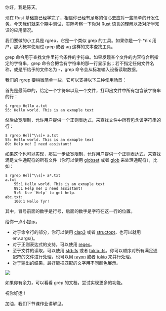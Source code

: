 你好，我是陈天。

现在 Rust 基础篇已经学完了，相信你已经有足够的信心去应对一些简单的开发任务。今天我们就来个期中测试，实际考察一下你对 Rust 语言的理解以及对所学知识的应用情况。

我们要做的小工具是 rgrep，它是一个类似 grep 的工具。如果你是一个 \*nix 用户，那大概率使用过 grep 或者 ag 这样的文本查找工具。

grep 命令用于查找文件里符合条件的字符串。如果发现某个文件的内容符合所指定的字符串，grep 命令会把含有字符串的那一行显示出；若不指定任何文件名称，或是所给予的文件名为 **-**，grep 命令会从标准输入设备读取数据。

我们的 rgrep 要稍微简单一些，它可以支持以下三种使用场景：

首先是最简单的，给定一个字符串以及一个文件，打印出文件中所有包含该字符串的行：

```plain
$ rgrep Hello a.txt
55: Hello world. This is an exmaple text

```

然后放宽限制，允许用户提供一个正则表达式，来查找文件中所有包含该字符串的行：

```plain
$ rgrep Hel[^\\s]+ a.txt
55: Hello world. This is an exmaple text
89: Help me! I need assistant!

```

如果这个也可以实现，那进一步放宽限制，允许用户提供一个正则表达式，来查找满足文件通配符的所有文件（你可以使用 [globset](https://docs.rs/globset/0.4.8/globset/) 或者 [glob](https://docs.rs/glob/0.3.0/glob/) 来处理通配符），比如：

```plain
$ rgrep Hel[^\\s]+ a*.txt
a.txt
    55:1 Hello world. This is an exmaple text
    89:1 Help me! I need assistant!
    5:6  Use `Help` to get help.
abc.txt:
    100:1 Hello Tyr!

```

其中，冒号前面的数字是行号，后面的数字是字符在这一行的位置。

给你一点小提示。

- 对于命令行的部分，你可以使用 [clap3](https://docs.rs/clap/3.0.0-beta.4/clap/index.html) 或者 [structopt](https://docs.rs/structopt/0.3.23/structopt/)，也可以就用 env.args()。
- 对于正则表达式的支持，可以使用 [regex](https://github.com/rust-lang/regex)。
- 至于文件的读取，可以使用 [std::fs](https://doc.rust-lang.org/std/fs/index.html) 或者 [tokio::fs](https://docs.rs/tokio/1.12.0/tokio/fs/index.html)。你可以顺序对所有满足通配符的文件进行处理，也可以用 [rayon](https://docs.rs/rayon/1.5.1/rayon/) 或者 [tokio](https://docs.rs/tokio/1.12.0/tokio/) 来并行处理。
- 对于输出的结果，最好能把匹配的文字用不同颜色展示。

![](https://static001.geekbang.org/resource/image/95/1f/95d87be96953d3655daf9c3yy8b6bf1f.png?wh=2356x1318)

如果你有余力，可以看看 grep 的文档，尝试实现更多的功能。

祝你好运！

加油，我们下节课作业讲解见。